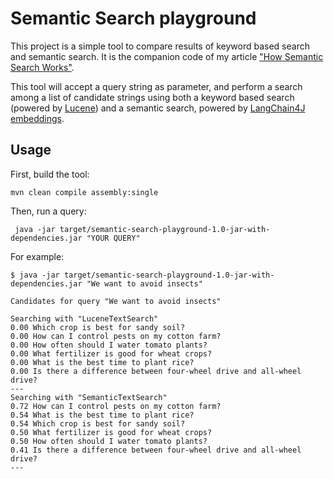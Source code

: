# Semantic Search playground

This project is a simple tool to compare results of keyword based search and semantic search. It is the companion code
of my article ["How Semantic Search Works"](https://www.nachobrito.es/artificial-intelligence/semantic-search/).

This tool will accept a query string as parameter, and perform a search among a list of candidate strings using both a
keyword based search (powered by [Lucene](https://lucene.apache.org/core/)) and a semantic search, powered by
[LangChain4J embeddings](https://github.com/langchain4j/langchain4j-embeddings).

## Usage

First, build the tool:

```shel
mvn clean compile assembly:single
```

Then, run a query:

```shell
 java -jar target/semantic-search-playground-1.0-jar-with-dependencies.jar "YOUR QUERY"
 ```

For example:

```shell
$ java -jar target/semantic-search-playground-1.0-jar-with-dependencies.jar "We want to avoid insects"

Candidates for query "We want to avoid insects"

Searching with "LuceneTextSearch"
0.00 Which crop is best for sandy soil?
0.00 How can I control pests on my cotton farm?
0.00 How often should I water tomato plants?
0.00 What fertilizer is good for wheat crops?
0.00 What is the best time to plant rice?
0.00 Is there a difference between four-wheel drive and all-wheel drive?
---
Searching with "SemanticTextSearch"
0.72 How can I control pests on my cotton farm?
0.54 What is the best time to plant rice?
0.54 Which crop is best for sandy soil?
0.50 What fertilizer is good for wheat crops?
0.50 How often should I water tomato plants?
0.41 Is there a difference between four-wheel drive and all-wheel drive?
---
```